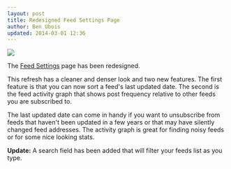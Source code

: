```yaml
---
layout: post
title: Redesigned Feed Settings Page
author: Ben Ubois
updated: 2014-03-01 12:36
---
```


<a href="{{ 'images/2014-02-28/feed-settings.png' | asset_path }}"><img src="{{ 'images/2014-02-28/feed-settings.png' | asset_path }}" /></a>

The [Feed Settings](https://feedbin.com/settings/feeds) page has been redesigned.

This refresh has a cleaner and denser look and two new features. The first feature is that you can now sort a feed's last updated date. The second is the feed activity graph that shows post frequency relative to other feeds you are subscribed to.

The last updated date can come in handy if you want to unsubscribe from feeds that haven't been updated in a few years or that may have silently changed feed addresses. The activity graph is great for finding noisy feeds or for some nice looking stats.

**Update:** A search field has been added that will filter your feeds list as you type.